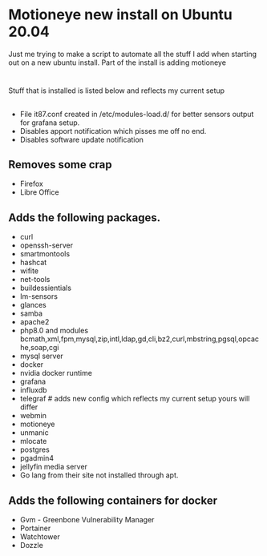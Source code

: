 # Motioneye new install on Ubuntu 20.04

Just me trying to make a script to automate all the stuff I add when starting out on a new ubuntu install.
Part of the install is adding motioneye
#
Stuff that is installed is listed below and reflects my current setup
##
###
- File it87.conf created in /etc/modules-load.d/ for better sensors output for grafana setup. 
- Disables apport notification which pisses me off no end. 
- Disables software update notification

## Removes some crap
- Firefox
- Libre Office

## Adds the following packages.
- curl
- openssh-server
- smartmontools
- hashcat
- wifite
- net-tools
- buildessientials
- lm-sensors
- glances
- samba
- apache2
- php8.0 and modules bcmath,xml,fpm,mysql,zip,intl,ldap,gd,cli,bz2,curl,mbstring,pgsql,opcache,soap,cgi
- mysql server
- docker
- nvidia docker runtime
- grafana
- influxdb
- telegraf # adds new config which reflects my current setup yours will differ
- webmin
- motioneye
- unmanic
- mlocate
- postgres
- pgadmin4
- jellyfin media server
- Go lang from their site not installed through apt.

## Adds the following containers for docker
- Gvm - Greenbone Vulnerability Manager
- Portainer
- Watchtower
- Dozzle


